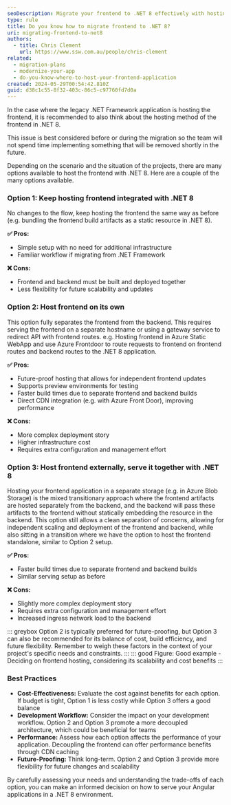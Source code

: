 ```yaml
---
seoDescription: Migrate your frontend to .NET 8 effectively with hosting options that enhance performance and scalability.
type: rule
title: Do you know how to migrate frontend to .NET 8?
uri: migrating-frontend-to-net8
authors:
  - title: Chris Clement
    url: https://www.ssw.com.au/people/chris-clement
related:
  - migration-plans
  - modernize-your-app
  - do-you-know-where-to-host-your-frontend-application
created: 2024-05-29T00:54:42.810Z
guid: d38c1c55-8f32-403c-86c5-c97760fd7d0a
---
```


In the case where the legacy .NET Framework application is hosting the frontend, it is recommended to also think about the hosting method of the frontend in .NET 8.

This issue is best considered before or during the migration so the team will not spend time implementing something that will be removed shortly in the future.

<!--endintro-->

Depending on the scenario and the situation of the projects, there are many options available to host the frontend with .NET 8. Here are a couple of the many options available.

### Option 1: Keep hosting frontend integrated with .NET 8

No changes to the flow, keep hosting the frontend the same way as before (e.g. bundling the frontend build artifacts as a static resource in .NET 8).

**✅ Pros:**

* Simple setup with no need for additional infrastructure
* Familiar workflow if migrating from .NET Framework

**❌ Cons:**

* Frontend and backend must be built and deployed together
* Less flexibility for future scalability and updates

### Option 2: Host frontend on its own

This option fully separates the frontend from the backend. This requires serving the frontend on a separate hostname or using a gateway service to redirect API with frontend routes.
e.g. Hosting frontend in Azure Static WebApp and use Azure Frontdoor to route requests to frontend on frontend routes and backend routes to the .NET 8 application.

**✅ Pros:**

* Future-proof hosting that allows for independent frontend updates
* Supports preview environments for testing
* Faster build times due to separate frontend and backend builds
* Direct CDN integration (e.g. with Azure Front Door), improving performance

**❌ Cons:**

* More complex deployment story
* Higher infrastructure cost
* Requires extra configuration and management effort

### Option 3: Host frontend externally, serve it together with .NET 8

Hosting your frontend application in a separate storage (e.g. in Azure Blob Storage) is the mixed transitionary approach where the frontend artifacts are hosted separately from the backend, and the backend will pass these artifacts to the frontend without statically embedding the resource in the backend.
This option still allows a clean separation of concerns, allowing for independent scaling and deployment of the frontend and backend, while also sitting in a transition where we have the option to host the frontend standalone, similar to Option 2 setup.

**✅ Pros:**

* Faster build times due to separate frontend and backend builds
* Similar serving setup as before

**❌ Cons:**

* Slightly more complex deployment story
* Requires extra configuration and management effort
* Increased ingress network load to the backend

::: greybox
Option 2 is typically preferred for future-proofing, but Option 3 can also be recommended for its balance of cost, build efficiency, and future flexibility. Remember to weigh these factors in the context of your project's specific needs and constraints.
:::
::: good
Figure: Good example - Deciding on frontend hosting, considering its scalability and cost benefits
:::

### Best Practices

* **Cost-Effectiveness:** Evaluate the cost against benefits for each option. If budget is tight, Option 1 is less costly while Option 3 offers a good balance
* **Development Workflow:** Consider the impact on your development workflow. Option 2 and Option 3 promote a more decoupled architecture, which could be beneficial for teams
* **Performance:** Assess how each option affects the performance of your application. Decoupling the frontend can offer performance benefits through CDN caching
* **Future-Proofing:** Think long-term. Option 2 and Option 3 provide more flexibility for future changes and scalability

By carefully assessing your needs and understanding the trade-offs of each option, you can make an informed decision on how to serve your Angular applications in a .NET 8 environment.